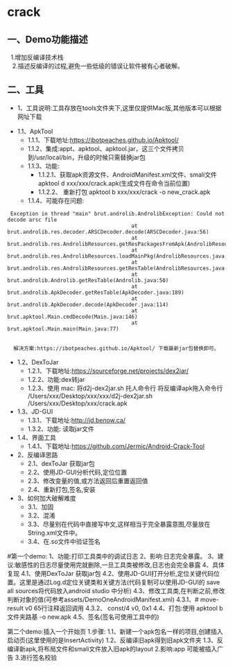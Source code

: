 # crack
一、Demo功能描述
-------
    1.增加反编译技术栈<br>
    2.描述反编译的过程,避免一些低级的错误让软件被有心者破解。<br>

二、工具
-------
  * 1、工具说明:工具存放在tools文件夹下,这里仅提供Mac版,其他版本可以根据网址下载
  - 1.1、ApkTool
    - 1.1.1、下载地址:https://ibotpeaches.github.io/Apktool/
    - 1.1.2、集成:appt、apktool、apktool.jar，这三个文件拷贝到/usr/local/bin，升级的时候只需替换jar包
    - 1.1.3、功能:
      + 1.1.2.1、获取apk资源文件、AndroidManifest.xml文件、smali文件
                 apktool d xxx/xxx/crack.apk(生成文件在命令当前位置)
      + 1.1.2.2、 重新打包
                        apktool b xxx/xxx/crack -o new_crack.apk<br>
    - 1.1.4、可能存在问题:<br>
    
<pre><code> Exception in thread "main" brut.androlib.AndrolibException: Could not decode arsc file
                                      	at brut.androlib.res.decoder.ARSCDecoder.decode(ARSCDecoder.java:56)
                                      	at brut.androlib.res.AndrolibResources.getResPackagesFromApk(AndrolibResources.java:491)
                                      	at brut.androlib.res.AndrolibResources.loadMainPkg(AndrolibResources.java:74)
                                      	at brut.androlib.res.AndrolibResources.getResTable(AndrolibResources.java:66)
                                      	at brut.androlib.Androlib.getResTable(Androlib.java:50)
                                      	at brut.androlib.ApkDecoder.getResTable(ApkDecoder.java:189)
                                      	at brut.androlib.ApkDecoder.decode(ApkDecoder.java:114)
                                      	at brut.apktool.Main.cmdDecode(Main.java:146)
                                      	at brut.apktool.Main.main(Main.java:77) 
                                        </code></pre>
                                                                            
                                        
      解决方案:https://ibotpeaches.github.io/Apktool/ 下载最新jar包替换即可。

  - 1.2、DexToJar<br>
    - 1.2.1、下载地址:https://sourceforge.net/projects/dex2jar/
    - 1.2.2、功能:dex转jar
    - 1.2.3、使用
             mac: 将d2j-dex2jar.sh 托人命令行 将反编译apk拖入命令行
              /Users/xxx/Desktop/xxx/xxx/d2j-dex2jar.sh /Users/xxx/Desktop/xxx/crack.apk
  - 1.3、JD-GUI
    - 1.3.1、下载地址:http://jd.benow.ca/
    - 1.3.2、功能: 读取jar文件
  - 1.4、界面工具
    - 1.4.1、下载地址:https://github.com/Jermic/Android-Crack-Tool
  - 2、反编译思路
    - 2.1、dexToJar 获取jar包
    - 2.2、使用JD-GUI分析代码,定位位置
    - 2.3、修改变量的值,或方法返回后重置返回值
    - 2.4、重新打包,签名,安装
  - 3、如何加大破解难度
    - 3.1、加固
    - 3.2、混淆
    - 3.3、尽量别在代码中直接写中文,这样相当于完全暴露意图,尽量放在String.xml文件中。
    - 3.4、在.so文件中验证签名


#第一个demo:
     1、功能:打印工具类中的调试日志
     2、影响:日志完全暴露。
     3、建议:敏感性的日志尽量使用完就删除,一旦工具类被修改,日志也会完全暴露
     4、具体复现
        4.1、使用DexToJar 获取jar包
        4.2、使用JD-GUI打开分析,定位关键代码位置。这里是通过Log.d定位关键类和关键方法(代码复制可以使用JD-GUI的 save all sources将代码放入android studio 中分析)
        4.3、修改工具类,在判断之前,修改判断对象的值(可参考assets/DemoOneAndroidManifest.xml)
             4.3.1、# move-result v0  65行注释返回调用
             4.3.2、 const/4 v0, 0x1
        4.4、打包:使用 apktool b 文件夹路基 -o new.apk
        4.5、签名(签名可使用工具中的)

 第二个demo:插入一个开始页
       1.步骤:
          1.1、新建一个apk包名一样的项目,创建插入启动页(这里使用的是InsertActivity)
          1.2、反编译旧apk得到旧apk文件夹
          1.3、反编译新apk,将布局文件和smali文件放入旧apk的layout
       2.影响:app 可能被插入广告
       3.进行签名校验



